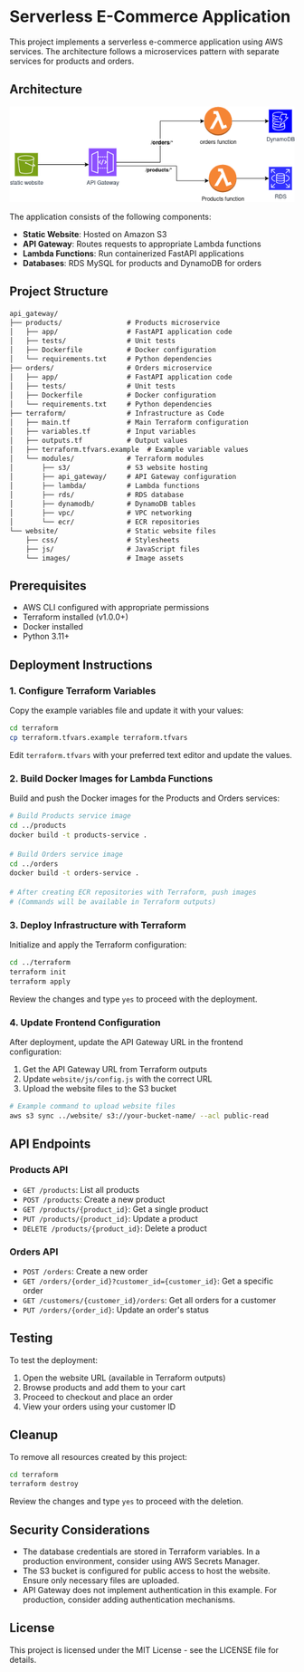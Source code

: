 # Serverless E-Commerce Application

This project implements a serverless e-commerce application using AWS services. The architecture follows a microservices pattern with separate services for products and orders.

## Architecture

![Architecture Diagram](serverless_architecture_Diagram.png)

The application consists of the following components:

- **Static Website**: Hosted on Amazon S3
- **API Gateway**: Routes requests to appropriate Lambda functions
- **Lambda Functions**: Run containerized FastAPI applications
- **Databases**: RDS MySQL for products and DynamoDB for orders

## Project Structure

```
api_gateway/
├── products/                # Products microservice
│   ├── app/                 # FastAPI application code
│   ├── tests/               # Unit tests
│   ├── Dockerfile           # Docker configuration
│   └── requirements.txt     # Python dependencies
├── orders/                  # Orders microservice
│   ├── app/                 # FastAPI application code
│   ├── tests/               # Unit tests
│   ├── Dockerfile           # Docker configuration
│   └── requirements.txt     # Python dependencies
├── terraform/               # Infrastructure as Code
│   ├── main.tf              # Main Terraform configuration
│   ├── variables.tf         # Input variables
│   ├── outputs.tf           # Output values
│   ├── terraform.tfvars.example  # Example variable values
│   └── modules/             # Terraform modules
│       ├── s3/              # S3 website hosting
│       ├── api_gateway/     # API Gateway configuration
│       ├── lambda/          # Lambda functions
│       ├── rds/             # RDS database
│       ├── dynamodb/        # DynamoDB tables
│       ├── vpc/             # VPC networking
│       └── ecr/             # ECR repositories
└── website/                 # Static website files
    ├── css/                 # Stylesheets
    ├── js/                  # JavaScript files
    └── images/              # Image assets
```

## Prerequisites

- AWS CLI configured with appropriate permissions
- Terraform installed (v1.0.0+)
- Docker installed
- Python 3.11+

## Deployment Instructions

### 1. Configure Terraform Variables

Copy the example variables file and update it with your values:

```bash
cd terraform
cp terraform.tfvars.example terraform.tfvars
```

Edit `terraform.tfvars` with your preferred text editor and update the values.

### 2. Build Docker Images for Lambda Functions

Build and push the Docker images for the Products and Orders services:

```bash
# Build Products service image
cd ../products
docker build -t products-service .

# Build Orders service image
cd ../orders
docker build -t orders-service .

# After creating ECR repositories with Terraform, push images
# (Commands will be available in Terraform outputs)
```

### 3. Deploy Infrastructure with Terraform

Initialize and apply the Terraform configuration:

```bash
cd ../terraform
terraform init
terraform apply
```

Review the changes and type `yes` to proceed with the deployment.

### 4. Update Frontend Configuration

After deployment, update the API Gateway URL in the frontend configuration:

1. Get the API Gateway URL from Terraform outputs
2. Update `website/js/config.js` with the correct URL
3. Upload the website files to the S3 bucket

```bash
# Example command to upload website files
aws s3 sync ../website/ s3://your-bucket-name/ --acl public-read
```

## API Endpoints

### Products API

- `GET /products`: List all products
- `POST /products`: Create a new product
- `GET /products/{product_id}`: Get a single product
- `PUT /products/{product_id}`: Update a product
- `DELETE /products/{product_id}`: Delete a product

### Orders API

- `POST /orders`: Create a new order
- `GET /orders/{order_id}?customer_id={customer_id}`: Get a specific order
- `GET /customers/{customer_id}/orders`: Get all orders for a customer
- `PUT /orders/{order_id}`: Update an order's status

## Testing

To test the deployment:

1. Open the website URL (available in Terraform outputs)
2. Browse products and add them to your cart
3. Proceed to checkout and place an order
4. View your orders using your customer ID

## Cleanup

To remove all resources created by this project:

```bash
cd terraform
terraform destroy
```

Review the changes and type `yes` to proceed with the deletion.

## Security Considerations

- The database credentials are stored in Terraform variables. In a production environment, consider using AWS Secrets Manager.
- The S3 bucket is configured for public access to host the website. Ensure only necessary files are uploaded.
- API Gateway does not implement authentication in this example. For production, consider adding authentication mechanisms.

## License

This project is licensed under the MIT License - see the LICENSE file for details.
